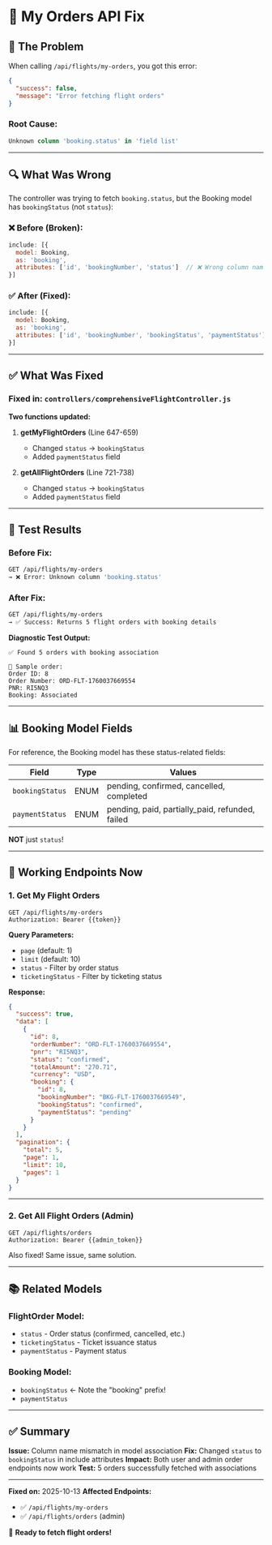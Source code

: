 # 🔧 My Orders API Fix

## 🐛 **The Problem**

When calling `/api/flights/my-orders`, you got this error:

```json
{
  "success": false,
  "message": "Error fetching flight orders"
}
```

### Root Cause:
```sql
Unknown column 'booking.status' in 'field list'
```

---

## 🔍 **What Was Wrong**

The controller was trying to fetch `booking.status`, but the Booking model has `bookingStatus` (not `status`):

### ❌ Before (Broken):
```javascript
include: [{
  model: Booking,
  as: 'booking',
  attributes: ['id', 'bookingNumber', 'status']  // ❌ Wrong column name
}]
```

### ✅ After (Fixed):
```javascript
include: [{
  model: Booking,
  as: 'booking',
  attributes: ['id', 'bookingNumber', 'bookingStatus', 'paymentStatus']  // ✅ Correct
}]
```

---

## ✅ **What Was Fixed**

### Fixed in: `controllers/comprehensiveFlightController.js`

**Two functions updated:**

1. **getMyFlightOrders** (Line 647-659)
   - Changed `status` → `bookingStatus`
   - Added `paymentStatus` field

2. **getAllFlightOrders** (Line 721-738)
   - Changed `status` → `bookingStatus`  
   - Added `paymentStatus` field

---

## 🧪 **Test Results**

### Before Fix:
```bash
GET /api/flights/my-orders
→ ❌ Error: Unknown column 'booking.status'
```

### After Fix:
```bash
GET /api/flights/my-orders
→ ✅ Success: Returns 5 flight orders with booking details
```

**Diagnostic Test Output:**
```
✅ Found 5 orders with booking association

📄 Sample order:
Order ID: 8
Order Number: ORD-FLT-1760037669554
PNR: RI5NQ3
Booking: Associated
```

---

## 📊 **Booking Model Fields**

For reference, the Booking model has these status-related fields:

| Field | Type | Values |
|-------|------|--------|
| `bookingStatus` | ENUM | pending, confirmed, cancelled, completed |
| `paymentStatus` | ENUM | pending, paid, partially_paid, refunded, failed |

**NOT** just `status`!

---

## 🚀 **Working Endpoints Now**

### 1. Get My Flight Orders
```http
GET /api/flights/my-orders
Authorization: Bearer {{token}}
```

**Query Parameters:**
- `page` (default: 1)
- `limit` (default: 10)
- `status` - Filter by order status
- `ticketingStatus` - Filter by ticketing status

**Response:**
```json
{
  "success": true,
  "data": [
    {
      "id": 8,
      "orderNumber": "ORD-FLT-1760037669554",
      "pnr": "RI5NQ3",
      "status": "confirmed",
      "totalAmount": "270.71",
      "currency": "USD",
      "booking": {
        "id": 8,
        "bookingNumber": "BKG-FLT-1760037669549",
        "bookingStatus": "confirmed",
        "paymentStatus": "pending"
      }
    }
  ],
  "pagination": {
    "total": 5,
    "page": 1,
    "limit": 10,
    "pages": 1
  }
}
```

---

### 2. Get All Flight Orders (Admin)
```http
GET /api/flights/orders
Authorization: Bearer {{admin_token}}
```

Also fixed! Same issue, same solution.

---

## 📚 **Related Models**

### FlightOrder Model:
- `status` - Order status (confirmed, cancelled, etc.)
- `ticketingStatus` - Ticket issuance status
- `paymentStatus` - Payment status

### Booking Model:
- `bookingStatus` ← Note the "booking" prefix!
- `paymentStatus`

---

## ✅ **Summary**

**Issue:** Column name mismatch in model association
**Fix:** Changed `status` to `bookingStatus` in include attributes
**Impact:** Both user and admin order endpoints now work
**Test:** 5 orders successfully fetched with associations

---

**Fixed on:** 2025-10-13
**Affected Endpoints:**
- ✅ `/api/flights/my-orders`
- ✅ `/api/flights/orders` (admin)

🚀 **Ready to fetch flight orders!**

